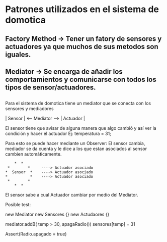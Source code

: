 # Patrones utilizados en el sistema de domotica

## Factory Method -> Tener un fatory de sensores y actuadores ya que muchos de sus metodos son iguales.

## Mediator -> Se encarga de añadir los comportamientos y comunicarse con todos los tipos de sensor/actuadores.

## 
Para el sistema de domotica tiene un mediator que se conecta con los sensores y mediadores


| Sensor | <-- Mediator --> | Actuador |


El sensor tiene que avisar de alguna manera que algo cambió y así ver la condición y hacer el actuador
Ej: temperatura = 31; 

Para esto se puede hacer mediante un Observer:
El sensor cambia, mediador se da cuenta y le dice a los que estan asociados al sensor cambien automáticamente.


        *  *             
     *        *     ----> Actuador asociado
    *  Sensor  *    ----> Actuador asociado
    *          *    ----> Actuador asociado
     *        *        
        *  *              

El sensor sabe a cual Actuador cambiar por medio del Mediator. 


Posible test: 

new Mediator
new Sensores {}
new Actudaores {}

mediator.addB( temp > 30, apagaRadio())
sensores[temp] = 31

Assert(Radio.apagado = true)

